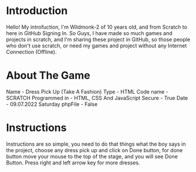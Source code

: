 # Introduction

Hello! My introfuction, I'm Wildmonk-2 of 10 years old, and from Scratch to here in GitHub Signing In. So Guys, I have made so much games and projects in scratch, and I'm sharing these project in GitHub, so those people who don't use scratch, or need my games and project without any Internet Connection (Offline).

# About The Game

Name - Dress Pick Up (Take A Fashion)
Type - HTML
Code name - SCRATCH
Programmed in - HTML, CSS And JavaScript
Secure - True
Date - 09.07.2022 Saturday
phpFile - False

# Instructions

Instructions are so simple, you need to do that things what the boy says in the project, choose any dress pick up and click on Done button, for done button move your mouse to the top of the stage, and you will see Done Button. Press right and left arrow key for more dresses.
